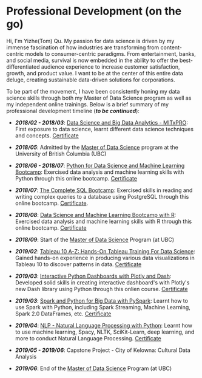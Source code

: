 # Professional Development (on the go)

Hi, I'm Yizhe(Tom) Qu. My passion for data science is driven by my immense fascination of how industries are transforming from content-centric models to consumer-centric paradigms. From entertainment, banks, and social media, survival is now embedded in the ability to offer the best-differentiated audience experience to increase customer satisfaction, growth, and product value. I want to be at the center of this entire data deluge, creating sustainable data-driven solutions for corporations.

To be part of the movement, I have been consistently honing my data science skills through both my Master of Data Science program as well as my independent online trainings. Below is a brief summary of my professional development timeline (**_to be continued_**):

  - _**2018/02 - 2018/03**_: [Data Science and Big Data Analytics - MITxPRO](https://mitxpro.mit.edu/courses/course-v1:MITxPRO+DSx+3T2018/about?utm_medium=website): First exposure to data science, learnt different data science techniques and concepts. [Certificate](https://github.com/qyzqyz1/Data-Science-Portfolio/blob/master/Journey%20to%20Data%20Scientist/Learning%20Certificates/MITxPRO_Data_Science_and_Big_Data_Analytics.pdf)

  - _**2018/05**_: Admitted by the [Master of Data Science](https://masterdatascience.ubc.ca/) program at the University of British Columbia (UBC)

  - _**2018/06 - 2018/07**_: [Python for Data Science and Machine Learning Bootcamp](https://www.udemy.com/python-for-data-science-and-machine-learning-bootcamp/): Exercised data analysis and machine learning skills with Python through this online bootcamp. [Certificate](https://github.com/qyzqyz1/Data-Science-Portfolio/blob/master/Journey%20to%20Data%20Scientist/Learning%20Certificates/Udemy_Python_Bootcamp.pdf)

  - _**2018/07**_: [The Complete SQL Bootcamp](https://www.udemy.com/the-complete-sql-bootcamp/): Exercised skills in reading and writing complex queries to a database using PostgreSQL through this online bootcamp. [Certificate](https://github.com/qyzqyz1/Data-Science-Portfolio/blob/master/Journey%20to%20Data%20Scientist/Learning%20Certificates/Udemy_SQL_Bootcamp.pdf).

  - _**2018/08**_: [Data Science and Machine Learning Bootcamp with R](https://www.udemy.com/course/data-science-and-machine-learning-bootcamp-with-r/): Exercised data analysis and machine learning skills with R through this online bootcamp. [Certificate](https://github.com/qyzqyz1/Data-Science-Portfolio/blob/master/Journey%20to%20Data%20Scientist/Learning%20Certificates/Udemy_R_Bootcamp.pdf)

  - _**2018/09**_: Start of the [Master of Data Science](https://masterdatascience.ubc.ca/) Program (at UBC)

  - _**2019/02**_: [Tableau 10 A-Z: Hands-On Tableau Training For Data Science](https://www.udemy.com/tableau10/): Gained hands-on experience in producing various data visualizations in Tableau 10 to discover patterns in data. [Certificate](https://github.com/qyzqyz1/Data-Science-Portfolio/blob/master/Journey%20to%20Data%20Scientist/Learning%20Certificates/Udemy_Tableau_Training.pdf)

  - _**2019/03**_: [Interactive Python Dashboards with Plotly and Dash](https://www.udemy.com/interactive-python-dashboards-with-plotly-and-dash/): Developed solid skills in creating interactive dashboard's with Plotly's new Dash library using Python through this onlien course. [Certificate](https://github.com/qyzqyz1/Data-Science-Portfolio/blob/master/Journey%20to%20Data%20Scientist/Learning%20Certificates/Udemy_Plotly_Dash.pdf)

  - _**2019/03**_: [Spark and Python for Big Data with PySpark](https://www.udemy.com/course/spark-and-python-for-big-data-with-pyspark/): Learnt how to use Spark with Python, including Spark Streaming, Machine Learning, Spark 2.0 DataFrames, etc. [Certificate](https://github.com/qyzqyz1/Data-Science-Portfolio/blob/master/Journey%20to%20Data%20Scientist/Learning%20Certificates/Udemy_Spark_with_Python.pdf)

  - _**2019/04**_: [NLP - Natural Language Processing with Python](https://www.udemy.com/nlp-natural-language-processing-with-python/): Learnt  how to use machine learning, Spacy, NLTK, SciKit-Learn, deep learning, and more to conduct Natural Language Processing. [Certificate](https://github.com/qyzqyz1/Data-Science-Portfolio/blob/master/Journey%20to%20Data%20Scientist/Learning%20Certificates/Udemy_NLP_with_Python.pdf)

  - _**2019/05 - 2019/06**_: Capstone Project - City of Kelowna: Cultural Data Analysis

  - _**2019/06**_: End of the [Master of Data Science](https://masterdatascience.ubc.ca/) Program (at UBC)








